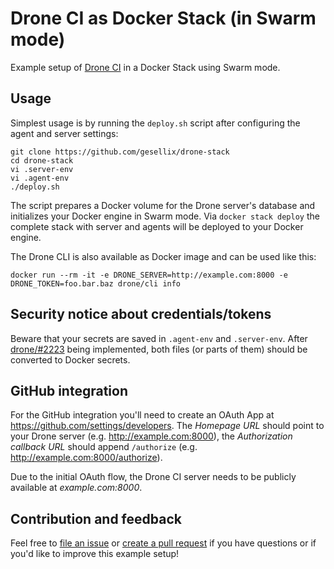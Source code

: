 # Drone CI as Docker Stack (in Swarm mode)

Example setup of [Drone CI](https://github.com/drone/drone) in a Docker Stack using Swarm mode.

## Usage 

Simplest usage is by running the `deploy.sh` script after configuring the agent and server settings:

    git clone https://github.com/gesellix/drone-stack
    cd drone-stack
    vi .server-env
    vi .agent-env
    ./deploy.sh

The script prepares a Docker volume for the Drone server's database and initializes your
Docker engine in Swarm mode. Via `docker stack deploy` the complete stack with server and agents
will be deployed to your Docker engine.

The Drone CLI is also available as Docker image and can be used like this:

    docker run --rm -it -e DRONE_SERVER=http://example.com:8000 -e DRONE_TOKEN=foo.bar.baz drone/cli info

## Security notice about credentials/tokens

Beware that your secrets are saved in `.agent-env` and `.server-env`.
After [drone/#2223](https://github.com/drone/drone/issues/2223) being implemented,
both files (or parts of them) should be converted to Docker secrets.

## GitHub integration

For the GitHub integration you'll need to create an OAuth App at https://github.com/settings/developers.
The _Homepage URL_ should point to your Drone server (e.g. http://example.com:8000),
the _Authorization callback URL_ should append `/authorize` (e.g. http://example.com:8000/authorize).

Due to the initial OAuth flow, the Drone CI server needs to be publicly available at _example.com:8000_.

## Contribution and feedback

Feel free to [file an issue](https://github.com/gesellix/drone-stack/issues)
or [create a pull request](https://github.com/gesellix/drone-stack/pulls) if you have questions or
if you'd like to improve this example setup!
